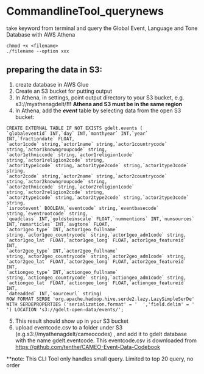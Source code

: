 # CommandlineTool_querynews

take keyword from terminal and query the Global Event, Language and Tone Database with AWS Athena
```
chmod +x <filename>
./filename --option xxx
```

## preparing the data in S3:
1. create database in AWS Glue
2. Create an S3 bucket for putting output
3. In Athena, in settings, point output directory to your S3 bucket, e.g. s3://myathenagdelt/**!!! Athena and S3 must be in the same region**
4. In Athena, add the **_event_** table by selecting data from the open S3 bucket:
  ```
  CREATE EXTERNAL TABLE IF NOT EXISTS gdelt.events (
  `globaleventid` INT,`day` INT,`monthyear` INT,`year` INT,`fractiondate` FLOAT,
  `actor1code` string,`actor1name` string,`actor1countrycode` string,`actor1knowngroupcode` string,
  `actor1ethniccode` string,`actor1religion1code` string,`actor1religion2code` string,
  `actor1type1code` string,`actor1type2code` string,`actor1type3code` string,
  `actor2code` string,`actor2name` string,`actor2countrycode` string,`actor2knowngroupcode` string,
  `actor2ethniccode` string,`actor2religion1code` string,`actor2religion2code` string,
  `actor2type1code` string,`actor2type2code` string,`actor2type3code` string,
  `isrootevent` BOOLEAN,`eventcode` string,`eventbasecode` string,`eventrootcode` string,
  `quadclass` INT,`goldsteinscale` FLOAT,`nummentions` INT,`numsources` INT,`numarticles` INT,`avgtone` FLOAT,
  `actor1geo_type` INT,`actor1geo_fullname` string,`actor1geo_countrycode` string,`actor1geo_adm1code` string,
  `actor1geo_lat` FLOAT,`actor1geo_long` FLOAT,`actor1geo_featureid` INT,
  `actor2geo_type` INT,`actor2geo_fullname` string,`actor2geo_countrycode` string,`actor2geo_adm1code` string,
  `actor2geo_lat` FLOAT,`actor2geo_long` FLOAT,`actor2geo_featureid` INT,
  `actiongeo_type` INT,`actiongeo_fullname` string,`actiongeo_countrycode` string,`actiongeo_adm1code` string,
  `actiongeo_lat` FLOAT,`actiongeo_long` FLOAT,`actiongeo_featureid` INT,
  `dateadded` INT,`sourceurl` string) 
  ROW FORMAT SERDE 'org.apache.hadoop.hive.serde2.lazy.LazySimpleSerDe' 
  WITH SERDEPROPERTIES ('serialization.format' = '	','field.delim' = '	') LOCATION 's3://gdelt-open-data/events/';
  ```
5. This result should show up in your S3 bucket
6. upload eventcode.csv to a folder under S3 (e.g.s3://myathenagdelt/cameocodes)  , and add it to gdelt database with the name gdelt.eventcode.
   This eventcode.csv is downloaded from https://github.com/tenthe/CAMEO-Event-Data-Codebook





**note:
This CLI Tool only handles small query. Limited to top 20 query, no order
